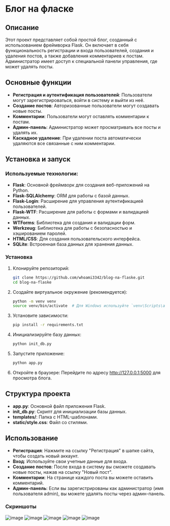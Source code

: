 # Блог на фласке

## Описание

Этот проект представляет собой простой блог, созданный с использованием фреймворка Flask. Он включает в себя функциональность регистрации и входа пользователей, создания и удаления постов, а также добавления комментариев к постам. Администратор имеет доступ к специальной панели управления, где может удалять посты.

## Основные функции

- **Регистрация и аутентификация пользователей**: Пользователи могут зарегистрироваться, войти в систему и выйти из неё.
- **Создание постов**: Авторизованные пользователи могут создавать новые посты.
- **Комментарии**: Пользователи могут оставлять комментарии к постам.
- **Админ-панель**: Администратор может просматривать все посты и удалять их.
- **Каскадное удаление**: При удалении поста автоматически удаляются все связанные с ним комментарии.

## Установка и запуск

### Используемые технологии:

- **Flask**: Основной фреймворк для создания веб-приложений на Python.
- **Flask-SQLAlchemy**: ORM для работы с базой данных.
- **Flask-Login**: Расширение для управления аутентификацией пользователей.
- **Flask-WTF**: Расширение для работы с формами и валидацией данных.
- **WTForms**: Библиотека для создания и валидации форм.
- **Werkzeug**: Библиотека для работы с безопасностью и хэшированием паролей.
- **HTML/CSS**: Для создания пользовательского интерфейса.
- **SQLite**: Встроенная база данных для хранения данных.

### Установка

1. Клонируйте репозиторий:
   ```bash
   git clone https://github.com/whoami3342/blog-na-flaske.git
   cd blog-na-flaske

2. Создайте виртуальное окружение (рекомендуется):
   ```bash
   python -m venv venv
   source venv/bin/activate  # Для Windows используйте `venv\Scripts\activate`

3. Установите зависимости:
   ```bash
   pip install -r requirements.txt

4. Инициализируйте базу данных:
   ```bash
   python init_db.py

5. Запустите приложение:
   ```bash
   python app.py

7. Откройте в браузере:
Перейдите по адресу http://127.0.0.1:5000 для просмотра блога.

## Структура проекта

- **app.py**: Основной файл приложения Flask.
- **init_db.py**: Скрипт для инициализации базы данных.
- **templates/**: Папка с HTML-шаблонами.
- **static/style.css**: Файл со стилями.

## Использование

- **Регистрация**: Нажмите на ссылку "Регистрация" в шапке сайта, чтобы создать новый аккаунт.
- **Вход**: Используйте свои учетные данные для входа.
- **Создание постов**: После входа в систему вы сможете создавать новые посты, нажав на ссылку "Новый пост".
- **Комментарии**: На странице каждого поста вы можете оставить комментарий.
- **Админ-панель**: Если вы зарегистрированы как администратор (имя пользователя admin), вы можете удалять посты через админ-панель.

### Скриншоты

![image](https://github.com/user-attachments/assets/71f8907c-0c03-406a-8340-9d0247871425)
![image](https://github.com/user-attachments/assets/de8ae254-1dab-48e0-b433-2bfbef0c4592)
![image](https://github.com/user-attachments/assets/48998166-b4a4-4053-8b71-9f8a8825c38c)
![image](https://github.com/user-attachments/assets/613e9a01-4e5e-4f23-a9fd-cd30432a5340)
![image](https://github.com/user-attachments/assets/bb44935a-ba41-4f0b-9af6-20b1037305ba)
